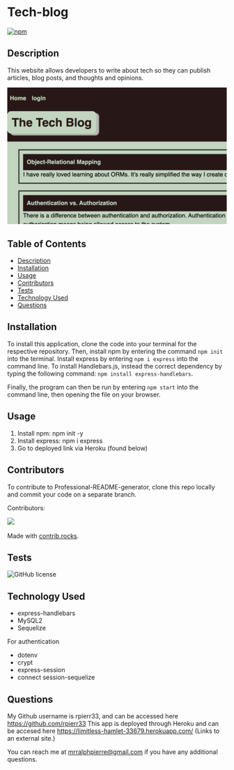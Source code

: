 # Tech-blog
[![npm](https://badge.fury.io/js/inquirer.svg)](http://badge.fury.io/js/inquirer)

## Description
This website allows developers to write about tech so they can publish articles, blog posts, and thoughts and opinions.

![Alt text](https://github.com/rpierr33/tech-blog/blob/main/assets/image/Tech-blog.png "Tech-blog")

## Table of Contents
- [Description](#description)
- [Installation](#installation)
- [Usage](#usage)
- [Contributors](#contributors)
- [Tests](#tests)
- [Technology Used](#technology-used)
- [Questions](#questions)


## Installation

To install this application, clone the code into your terminal for the respective repository. Then, install npm by entering the command ```npm init```  into the terminal. Install express by entering ```npm i express``` into the command line. To install Handlebars.js, instead the correct dependency by typing the following command: ```npm install express-handlebars```.

Finally, the program can then be run by entering ```npm start``` into the command line, then opening the file on your browser.

## Usage
1. Install npm: npm init -y
2. Install express: npm i express
3. Go to deployed link via Heroku (found below)

## Contributors
To contribute to Professional-README-generator, clone this repo locally and commit your code on a separate branch.
  
Contributors:

<a href="https://github.com/rpierr33/tech-blog/graphs/contributors">
  <img src="https://contrib.rocks/image?repo=rpierr33/tech-blog" />
</a>

Made with [contrib.rocks](https://contrib.rocks).

## Tests
![GitHub license](https://img.shields.io/badge/test-100%25-success)

## Technology Used
- express-handlebars
- MySQL2
- Sequelize

For authentication
- dotenv
- crypt
- express-session
- connect session-sequelize

## Questions
My Github username is rpierr33, and can be accessed here https://github.com/rpierr33
This app is deployed through Heroku and can be accesed here https://limitless-hamlet-33679.herokuapp.com/ (Links to an external site.)

You can reach me at mrralphpierre@gmail.com if you have any additional questions.
